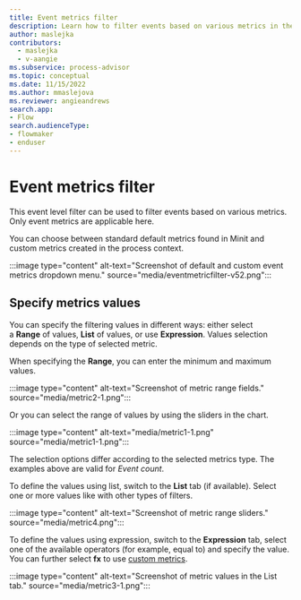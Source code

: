```yaml
---
title: Event metrics filter
description: Learn how to filter events based on various metrics in the Power Automate Process Mining desktop app.
author: maslejka
contributors:
  - maslejka
  - v-aangie
ms.subservice: process-advisor
ms.topic: conceptual
ms.date: 11/15/2022
ms.author: mmaslejova
ms.reviewer: angieandrews
search.app:
- Flow
search.audienceType:
- flowmaker
- enduser
---
```


# Event metrics filter

This event level filter can be used to filter events based on various metrics. Only event metrics are applicable here.

You can choose between standard default metrics found in Minit and custom metrics created in the process context.

:::image type="content" alt-text="Screenshot of default and custom event metrics dropdown menu." source="media/eventmetricfilter-v52.png":::

## Specify metrics values

You can specify the filtering values in different ways: either select a **Range** of values, **List** of values, or use **Expression**. Values selection depends on the type of selected metric.

When specifying the **Range**, you can enter the minimum and maximum values.

:::image type="content" alt-text="Screenshot of metric range fields." source="media/metric2-1.png":::

Or you can select the range of values by using the sliders in the chart.

:::image type="content" alt-text="media/metric1-1.png" source="media/metric1-1.png":::

The selection options differ according to the selected metrics type. The examples above are valid for *Event count*.

To define the values using list, switch to the **List** tab (if available). Select one or more values like with other types of filters.

:::image type="content" alt-text="Screenshot of metric range sliders." source="media/metric4.png":::

To define the values using expression, switch to the **Expression** tab, select one of the available operators (for example, equal to) and specify the value. You can further select **fx** to use [custom metrics](custom-metrics.md).

:::image type="content" alt-text="Screenshot of metric values in the List tab." source="media/metric3-1.png":::



